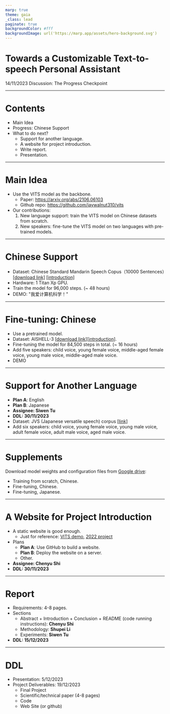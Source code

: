 ```yaml
---
marp: true
theme: gaia
_class: lead
paginate: true
backgroundColor: #fff
backgroundImage: url('https://marp.app/assets/hero-background.svg')
---
```


# **Towards a Customizable Text-to-speech Personal Assistant**

14/11/2023 Discussion: The Progress Checkpoint

---

# Contents
- Main Idea
- Progress: Chinese Support
- What to do next?
    - Support for another language.
    - A website for project introduction.
    - Write report.
    - Presentation.

---

# Main Idea

- Use the VITS model as the backbone.
    - Paper: <https://arxiv.org/abs/2106.06103>
    - Github repo: <https://github.com/jaywalnut310/vits>
- Our contributions:
    1. New language support: train the VITS model on Chinese datasets from scratch.
    2. New speakers: fine-tune the VITS model on two languages with pre-trained models.

---

# Chinese Support
- Dataset: Chinese Standard Mandarin Speech Copus（10000 Sentences）[[download link]](https://www.data-baker.com/data/index/TNtts/) [[introduction]](https://www.data-baker.com/open_source.html)
- Hardware: 1 Titan Xp GPU.
- Train the model for 96,000 steps. (~ 48 hours)
- DEMO: 
"我爱计算机科学！"

---

# Fine-tuning: Chinese
- Use a pretrained model.
- Dataset: AISHELL-3 [[download link](https://www.openslr.org/93/)][[introduction](https://www.aishelltech.com/aishell_3)].
- Fine-tuning the model for 84,500 steps in total. (~ 16 hours)
- Add five speakers: child voice, young female voice, middle-aged female voice, young male voice, middle-aged male voice.
- DEMO

---

# Support for Another Language
- **Plan A**: English
- **Plan B**: Japanese
- **Assignee: Siwen Tu**
- **DDL: 30/11/2023**
- Dataset: JVS (Japanese versatile speech) corpus [[link]](https://sites.google.com/site/shinnosuketakamichi/research-topics/jvs_corpus)
- Add six speakers: child voice, young female voice, young male voice, adult female voice, adult male voice, aged male voice.

---
# Supplements
Download model weights and configuration files from [Google drive](https://drive.google.com/drive/folders/1yrEgbSiH2O34LlALvl7asaYes1Y3IBL7?usp=drive_link):
- Training from scratch, Chinese.
- Fine-tuning, Chinese.
- Fine-tuning, Japanese.

---

# A Website for Project Introduction
- A static website is good enough.
    - Just for reference: [VITS demo](https://jaywalnut310.github.io/vits-demo/index.html), [2022 project](https://api-final-project.vercel.app/)
- Plans
    - **Plan A**: Use GitHub to build a website.
    - **Plan B**: Deploy the website on a server.
    - Other.
- **Assignee: Chenyu Shi**
- **DDL: 30/11/2023**

---

# Report
- Requirements: 4-8 pages.
- Sections
    - Abstract + Introduction + Conclusion + README (code running instructions): **Chenyu Shi**
    - Methodology: **Shupei Li**
    - Experiments: **Siwen Tu**
- **DDL: 15/12/2023**

---

# DDL
- Presentation: 5/12/2023
- Project Deliverables: 19/12/2023
  - Final Project
  - Scientific/technical paper (4-8 pages)
  - Code
  - Web Site (or github)